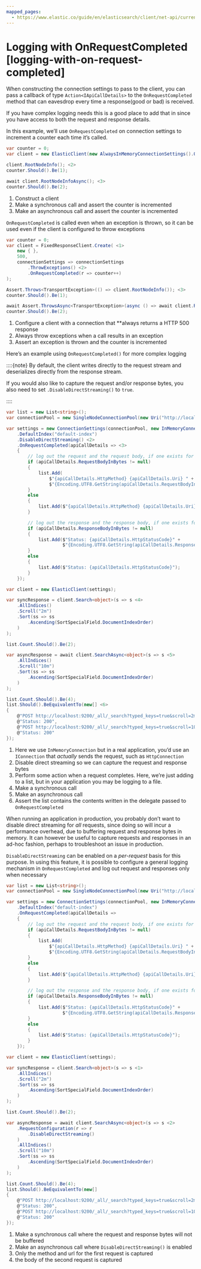 ```yaml
---
mapped_pages:
  - https://www.elastic.co/guide/en/elasticsearch/client/net-api/current/logging-with-on-request-completed.html
---
```


# Logging with OnRequestCompleted [logging-with-on-request-completed]

When constructing the connection settings to pass to the client, you can pass a callback of type `Action<IApiCallDetails>` to the `OnRequestCompleted` method that can eavesdrop every time a response(good or bad) is received.

If you have complex logging needs this is a good place to add that in since you have access to both the request and response details.

In this example, we’ll use `OnRequestCompleted` on connection settings to increment a counter each time it’s called.

```csharp
var counter = 0;
var client = new ElasticClient(new AlwaysInMemoryConnectionSettings().OnRequestCompleted(r => counter++)); <1>

client.RootNodeInfo(); <2>
counter.Should().Be(1);

await client.RootNodeInfoAsync(); <3>
counter.Should().Be(2);
```

1. Construct a client
2. Make a synchronous call and assert the counter is incremented
3. Make an asynchronous call and assert the counter is incremented


`OnRequestCompleted` is called even when an exception is thrown, so it can be used even if the client is configured to throw exceptions

```csharp
var counter = 0;
var client = FixedResponseClient.Create( <1>
    new { },
    500,
    connectionSettings => connectionSettings
        .ThrowExceptions() <2>
        .OnRequestCompleted(r => counter++)
);

Assert.Throws<TransportException>(() => client.RootNodeInfo()); <3>
counter.Should().Be(1);

await Assert.ThrowsAsync<TransportException>(async () => await client.RootNodeInfoAsync());
counter.Should().Be(2);
```

1. Configure a client with a connection that **always returns a HTTP 500 response
2. Always throw exceptions when a call results in an exception
3. Assert an exception is thrown and the counter is incremented


Here’s an example using `OnRequestCompleted()` for more complex logging

::::{note} 
By default, the client writes directly to the request stream and deserializes directly from the response stream.

If you would also like to capture the request and/or response bytes, you also need to set `.DisableDirectStreaming()` to `true`.

::::


```csharp
var list = new List<string>();
var connectionPool = new SingleNodeConnectionPool(new Uri("http://localhost:9200"));

var settings = new ConnectionSettings(connectionPool, new InMemoryConnection()) <1>
    .DefaultIndex("default-index")
    .DisableDirectStreaming() <2>
    .OnRequestCompleted(apiCallDetails => <3>
    {
        // log out the request and the request body, if one exists for the type of request
        if (apiCallDetails.RequestBodyInBytes != null)
        {
            list.Add(
                $"{apiCallDetails.HttpMethod} {apiCallDetails.Uri} " +
                $"{Encoding.UTF8.GetString(apiCallDetails.RequestBodyInBytes)}");
        }
        else
        {
            list.Add($"{apiCallDetails.HttpMethod} {apiCallDetails.Uri}");
        }

        // log out the response and the response body, if one exists for the type of response
        if (apiCallDetails.ResponseBodyInBytes != null)
        {
            list.Add($"Status: {apiCallDetails.HttpStatusCode}" +
                     $"{Encoding.UTF8.GetString(apiCallDetails.ResponseBodyInBytes)}");
        }
        else
        {
            list.Add($"Status: {apiCallDetails.HttpStatusCode}");
        }
    });

var client = new ElasticClient(settings);

var syncResponse = client.Search<object>(s => s <4>
    .AllIndices()
    .Scroll("2m")
    .Sort(ss => ss
        .Ascending(SortSpecialField.DocumentIndexOrder)
    )
);

list.Count.Should().Be(2);

var asyncResponse = await client.SearchAsync<object>(s => s <5>
    .AllIndices()
    .Scroll("10m")
    .Sort(ss => ss
        .Ascending(SortSpecialField.DocumentIndexOrder)
    )
);

list.Count.Should().Be(4);
list.Should().BeEquivalentTo(new[] <6>
{
    @"POST http://localhost:9200/_all/_search?typed_keys=true&scroll=2m {""sort"":[{""_doc"":{""order"":""asc""}}]}",
    @"Status: 200",
    @"POST http://localhost:9200/_all/_search?typed_keys=true&scroll=10m {""sort"":[{""_doc"":{""order"":""asc""}}]}",
    @"Status: 200"
});
```

1. Here we use `InMemoryConnection` but in a real application, you’d use an `IConnection` that *actually* sends the request, such as `HttpConnection`
2. Disable direct streaming so we can capture the request and response bytes
3. Perform some action when a request completes. Here, we’re just adding to a list, but in your application you may be logging to a file.
4. Make a synchronous call
5. Make an asynchronous call
6. Assert the list contains the contents written in the delegate passed to `OnRequestCompleted`


When running an application in production, you probably don’t want to disable direct streaming for *all* requests, since doing so will incur a performance overhead, due to buffering request and response bytes in memory. It can however be useful to capture requests and responses in an ad-hoc fashion, perhaps to troubleshoot an issue in production.

`DisableDirectStreaming` can be enabled on a *per-request* basis for this purpose. In using this feature, it is possible to configure a general logging mechanism in `OnRequestCompleted` and log out request and responses only when necessary

```csharp
var list = new List<string>();
var connectionPool = new SingleNodeConnectionPool(new Uri("http://localhost:9200"));

var settings = new ConnectionSettings(connectionPool, new InMemoryConnection())
    .DefaultIndex("default-index")
    .OnRequestCompleted(apiCallDetails =>
    {
        // log out the request and the request body, if one exists for the type of request
        if (apiCallDetails.RequestBodyInBytes != null)
        {
            list.Add(
                $"{apiCallDetails.HttpMethod} {apiCallDetails.Uri} " +
                $"{Encoding.UTF8.GetString(apiCallDetails.RequestBodyInBytes)}");
        }
        else
        {
            list.Add($"{apiCallDetails.HttpMethod} {apiCallDetails.Uri}");
        }

        // log out the response and the response body, if one exists for the type of response
        if (apiCallDetails.ResponseBodyInBytes != null)
        {
            list.Add($"Status: {apiCallDetails.HttpStatusCode}" +
                     $"{Encoding.UTF8.GetString(apiCallDetails.ResponseBodyInBytes)}");
        }
        else
        {
            list.Add($"Status: {apiCallDetails.HttpStatusCode}");
        }
    });

var client = new ElasticClient(settings);

var syncResponse = client.Search<object>(s => s <1>
    .AllIndices()
    .Scroll("2m")
    .Sort(ss => ss
        .Ascending(SortSpecialField.DocumentIndexOrder)
    )
);

list.Count.Should().Be(2);

var asyncResponse = await client.SearchAsync<object>(s => s <2>
    .RequestConfiguration(r => r
        .DisableDirectStreaming()
    )
    .AllIndices()
    .Scroll("10m")
    .Sort(ss => ss
        .Ascending(SortSpecialField.DocumentIndexOrder)
    )
);

list.Count.Should().Be(4);
list.Should().BeEquivalentTo(new[]
{
    @"POST http://localhost:9200/_all/_search?typed_keys=true&scroll=2m", <3>
    @"Status: 200",
    @"POST http://localhost:9200/_all/_search?typed_keys=true&scroll=10m {""sort"":[{""_doc"":{""order"":""asc""}}]}", <4>
    @"Status: 200"
});
```

1. Make a synchronous call where the request and response bytes will not be buffered
2. Make an asynchronous call where `DisableDirectStreaming()` is enabled
3. Only the method and url for the first request is captured
4. the body of the second request is captured


